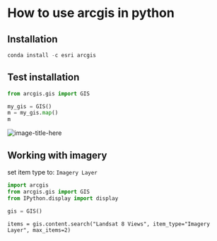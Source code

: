 
# How to use arcgis in python

## Installation
```python
conda install -c esri arcgis
```

## Test installation


```python
from arcgis.gis import GIS

my_gis = GIS()
m = my_gis.map()
m
```
![image-title-here](https://github.com/aimanyongki/remotesensing/blob/master/_posts/test_arcgis.jpg?raw=true)

## Working with imagery
set item type to: ```Imagery Layer```
```python
import arcgis
from arcgis.gis import GIS
from IPython.display import display

gis = GIS()
```
```
items = gis.content.search("Landsat 8 Views", item_type="Imagery Layer", max_items=2)
```

